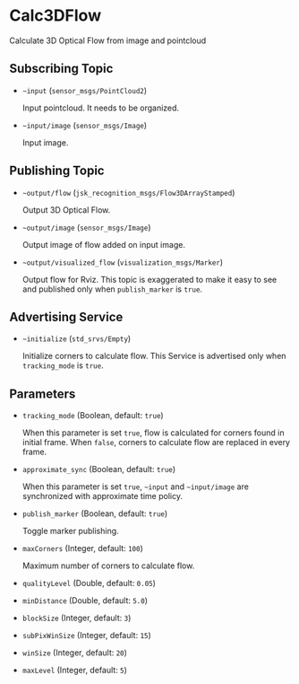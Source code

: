 # Calc3DFlow


Calculate 3D Optical Flow from image and pointcloud

## Subscribing Topic
* `~input` (`sensor_msgs/PointCloud2`)

  Input pointcloud. It needs to be organized.

* `~input/image` (`sensor_msgs/Image`)

  Input image.

## Publishing Topic
* `~output/flow` (`jsk_recognition_msgs/Flow3DArrayStamped`)

  Output 3D Optical Flow.

* `~output/image` (`sensor_msgs/Image`)

  Output image of flow added on input image.

* `~output/visualized_flow` (`visualization_msgs/Marker`)

  Output flow for Rviz. This topic is exaggerated to make it easy to see and published only when `publish_marker` is `true`.

## Advertising Service
* `~initialize` (`std_srvs/Empty`)

  Initialize corners to calculate flow. This Service is advertised only when `tracking_mode` is `true`.

## Parameters
* `tracking_mode` (Boolean, default: `true`)

  When this parameter is set `true`, flow is calculated for corners found in initial frame. When `false`, corners to calculate flow are replaced in every frame.

* `approximate_sync` (Boolean, default: `true`)

  When this parameter is set `true`, `~input` and `~input/image` are synchronized with approximate time policy.

* `publish_marker` (Boolean, default: `true`)

  Toggle marker publishing.

* `maxCorners` (Integer, default: `100`)
  
  Maximum number of corners to calculate flow.

* `qualityLevel` (Double, default: `0.05`)

* `minDistance` (Double, default: `5.0`)

* `blockSize` (Integer, default: `3`)

* `subPixWinSize` (Integer, default: `15`)

* `winSize` (Integer, default: `20`)

* `maxLevel` (Integer, default: `5`)

